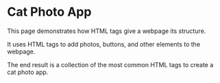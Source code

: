 # Cat Photo App

This page demonstrates how HTML tags give a webpage its structure. 

It uses HTML tags to add photos, buttons, and other elements to the webpage.

The end result is a collection of the most common HTML tags to create a cat photo app.